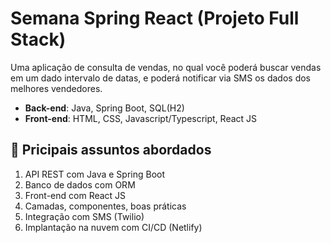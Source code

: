 # Semana Spring React (Projeto Full Stack)

Uma aplicação de consulta de vendas, no qual você poderá
buscar vendas em um dado intervalo de datas, e poderá notificar via SMS os dados dos melhores vendedores.

- **Back-end**: Java, Spring Boot, SQL(H2)
- **Front-end**: HTML, CSS, Javascript/Typescript, React JS

## 🚀 Pricipais assuntos abordados

1. API REST com Java e Spring Boot
2. Banco de dados com ORM
3. Front-end com React JS
4. Camadas, componentes, boas práticas
5. Integração com SMS (Twilio)
6. Implantação na nuvem com CI/CD (Netlify)
